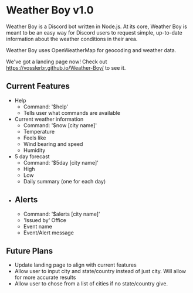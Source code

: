 # Weather Boy v1.0

Weather Boy is a Discord bot written in Node.js. At its core, Weather Boy is meant to be an easy way for Discord users to request simple, up-to-date information about the weather conditions in their area.

Weather Boy uses OpenWeatherMap for geocoding and weather data.

We've got a landing page now! Check out https://vosslerbr.github.io/Weather-Boy/ to see it.

## Current Features

- Help
  - Command: '$help'
  - Tells user what commands are available
- Current weather information
  - Command: '$now [city name]'
  - Temperature
  - Feels like
  - Wind bearing and speed
  - Humidity
- 5 day forecast
  - Command: '$5day [city name]'
  - High
  - Low
  - Daily summary (one for each day)
- ## Alerts
  - Command: '$alerts [city name]'
  - 'Issued by' Office
  - Event name
  - Event/Alert message

## Future Plans

- Update landing page to align with current features
- Allow user to input city and state/country instead of just city. Will allow for more accurate results
- Allow user to chose from a list of cities if no state/country give.
